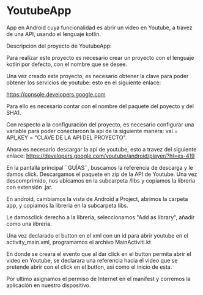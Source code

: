 # YoutubeApp
App en Android cuya funcionalidad es abrir un video en Youtube, a travez de una API, usando el lenguaje kotlin.

Descripcion del proyecto de YoutubeApp: 

Para realizar este proyecto es necesario crear un proyecto con el lenguaje
kotlin por defecto, con el nombre que se desee.

Una vez creado este proyecto, es necesario obtener la clave para poder 
obtener los servicios de youtube:
esto en el siguiente enlace:

https://console.developers.google.com

Para ello es necesario contar con el nombre del paquete del poyecto y 
del SHA1.

Con respecto a la configuración del proyecto, es necesario configurar una 
variable para poder conectarcon la api de la siguiente manera:
val = API_KEY = "CLAVE DE LA API DEL PROYECTO".

Ahora es necesario descargar la api de youtube, esto a travez del siguiente 
enlace:
https://developers.google.com/youtube/android/player/?hl=es-419

En la pantalla principal ¨GUÍAS¨, buscamos la referencia de descarga y le
damos click. Descargamos el paquete en zip de la API de Youtube. Una vez descomprimido, 
nos ubicamos en la subcarpeta /libs y copiamos la libreria con extensión .jar.

En android, cambiamos la vista  de Android a Project, abrimos la carpeta app,
y copiamos la libreria en la subcarpeta libs.

Le damosclick derecho a la libreria, seleccionamos "Add as library", añadir 
como una libreria.

Una vez declarado el button en el xml con un id para abrir youtube en el activity_main.xml,
programamos el archivo MainActiviti.kt

En donde se creara el evento que al dar click en el button permita abrir el video en Youtube,
se declarara una referencia hacia el video que se pretende abrir con el click en el button, asi 
como el inicio de esta.

Por ultimo asignamos el permiso de Internet en el manifest y corremos la aplicación en
nuestro dispositivo.
